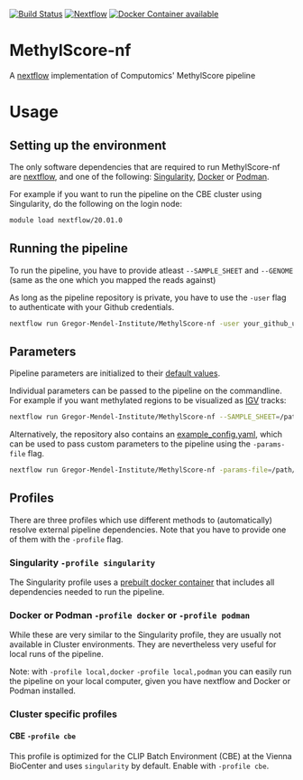 [![Build Status](https://travis-ci.com/Gregor-Mendel-Institute/MethylScore-nf.svg?token=RozNRzpisdeKpeAjRY7S&branch=master)](https://travis-ci.com/Gregor-Mendel-Institute/MethylScore-nf)
[![Nextflow](https://img.shields.io/badge/nextflow-%E2%89%A520.01.0-brightgreen.svg)](https://www.nextflow.io/)
[![Docker Container available](https://img.shields.io/docker/automated/beckerlab/methylscore.svg)](https://hub.docker.com/r/beckerlab/methylscore/)

# MethylScore-nf
A [nextflow](https://www.nextflow.io/) implementation of Computomics' MethylScore pipeline

# Usage

## Setting up the environment

The only software dependencies that are required to run MethylScore-nf are [nextflow](https://www.nextflow.io/), and one of the following: [Singularity](https://www.sylabs.io/singularity/), [Docker](https://www.docker.com/) or [Podman](https://podman.io/).

For example if you want to run the pipeline on the CBE cluster using Singularity, do the following on the login node:

```bash
module load nextflow/20.01.0
```

## Running the pipeline

To run the pipeline, you have to provide atleast `--SAMPLE_SHEET` and `--GENOME` (same as the one which you mapped the reads against)

As long as the pipeline repository is private, you have to use the `-user` flag to authenticate with your Github credentials.

```bash
nextflow run Gregor-Mendel-Institute/MethylScore-nf -user your_github_username --SAMPLE_SHEET=/path/to/samplesheet.tsv --GENOME=/path/to/reference_genome.fa -profile cbe,singularity
```

## Parameters

Pipeline parameters are initialized to their [default values](https://github.com/Gregor-Mendel-Institute/MethylScore-nf/raw/master/example_config.yaml).

Individual parameters can be passed to the pipeline on the commandline. For example if you want methylated regions to be visualized as [IGV](https://software.broadinstitute.org/software/igv/) tracks:

```bash
nextflow run Gregor-Mendel-Institute/MethylScore-nf --SAMPLE_SHEET=/path/to/samplesheet.tsv --IGV -profile cbe,singularity
```

Alternatively, the repository also contains an [example_config.yaml](https://github.com/Gregor-Mendel-Institute/MethylScore-nf/raw/master/example_config.yaml), which can be used to pass custom parameters to the pipeline using the `-params-file` flag.

```bash
nextflow run Gregor-Mendel-Institute/MethylScore-nf -params-file=/path/to/config.yaml
```

## Profiles
There are three profiles which use different methods to (automatically) resolve external pipeline dependencies.
Note that you have to provide one of them with the `-profile` flag.

### Singularity `-profile singularity`
The Singularity profile uses a [prebuilt docker container](https://hub.docker.com/r/beckerlab/methylscore/) that includes all dependencies needed to run the pipeline.

### Docker or Podman `-profile docker` or `-profile podman`
While these are very similar to the Singularity profile, they are usually not available in Cluster environments.
They are nevertheless very useful for local runs of the pipeline.

Note: with `-profile local,docker` `-profile local,podman` you can easily run the pipeline on your local computer, given you have nextflow and Docker or Podman installed.

### Cluster specific profiles

#### CBE `-profile cbe`
This profile is optimized for the CLIP Batch Environment (CBE) at the Vienna BioCenter and uses `singularity` by default. Enable with `-profile cbe`.

